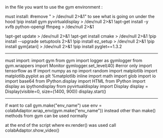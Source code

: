 in the file you want to use the gym environment :

must install:
 #remove " > /dev/null 2>&1" to see what is going on under the hood
  !pip install gym pyvirtualdisplay > /dev/null 2>&1
  !apt-get install -y xvfb python-opengl ffmpeg > /dev/null 2>&1

  !apt-get update > /dev/null 2>&1
  !apt-get install cmake > /dev/null 2>&1
  !pip install --upgrade setuptools 2>&1
  !pip install ez_setup > /dev/null 2>&1
  !pip install gym[atari] > /dev/null 2>&1
  !pip install pyglet==1.3.2

---------------------------------------------------------------

must import:
import gym
  from gym import logger as gymlogger
  from gym.wrappers import Monitor
  gymlogger.set_level(40) #error only
  import tensorflow as tf
  import numpy as np
  import random
  import matplotlib
  import matplotlib.pyplot as plt
  %matplotlib inline
  import math
  import glob
  import io
  import base64
  from IPython.display import HTML
  from IPython import display as ipythondisplay
  from pyvirtualdisplay import Display
  display = Display(visible=0, size=(1400, 900))
  display.start()

-------------------------------------------------------------


if want to call gym.make("env_name") use env = colabAdaptor.wrap_env(gym.make("env_name")) instead
other than make() methods from gym can be used normally

at the end of the script where ev.render() was used call colabAdaptor.show_video()